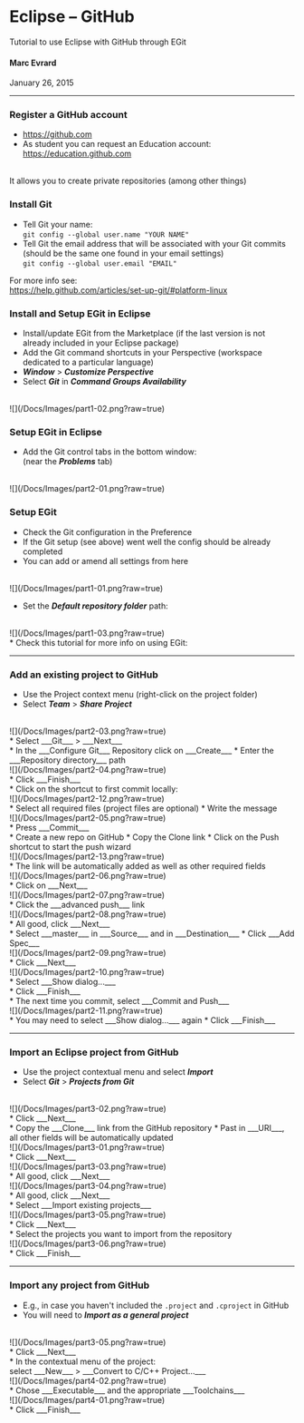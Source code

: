 # Eclipse – GitHub

Tutorial to use Eclipse with GitHub through EGit

#### Marc Evrard

January 26, 2015

---

### Register a GitHub account
* <https://github.com>
* As student you can request an Education account: <br> <https://education.github.com>
<br>
It allows you to create private repositories (among other things)

### Install Git
* Tell Git your name:<br>
`git config --global user.name "YOUR NAME"`
* Tell Git the email address that will be associated with your Git commits (should be the same one found in your email settings)<br>
`git config --global user.email "EMAIL"`

For more info see:<br>
<https://help.github.com/articles/set-up-git/#platform-linux>

### Install and Setup EGit in Eclipse
* Install/update EGit from the Marketplace (if the last version is not already included in your Eclipse package)
* Add the Git command shortcuts in your Perspective (workspace dedicated to a particular language)
* ___Window___ > ___Customize Perspective___
* Select ___Git___ in ___Command Groups Availability___
<br>
![](/Docs/Images/part1-02.png?raw=true)

### Setup EGit in Eclipse
* Add the Git control tabs in the bottom window:<br>
(near the ___Problems___ tab)
<br>
![](/Docs/Images/part2-01.png?raw=true)

### Setup EGit
* Check the Git configuration in the Preference
* If the Git setup (see above) went well the config should be already completed
* You can add or amend all settings from here
<br>
![](/Docs/Images/part1-01.png?raw=true)

* Set the ___Default repository folder___ path:
<br>
![](/Docs/Images/part1-03.png?raw=true)
<br>
* Check this tutorial for more info on using EGit:<br>
<http://www.vogella.com/tutorials/EclipseGit/article.html>

---

### Add an existing project to GitHub
* Use the Project context menu (right-click on the project folder)
* Select ___Team___ > ___Share Project___
<br>
![](/Docs/Images/part2-03.png?raw=true)
<br>
* Select ___Git___ > ___Next___
<br>
* In the ___Configure Git___ Repository click on ___Create___
* Enter the ___Repository directory___ path
<br>
![](/Docs/Images/part2-04.png?raw=true)
<br>
* Click ___Finish___
<br>
* Click on the shortcut to first commit locally:
<br>
![](/Docs/Images/part2-12.png?raw=true)
<br>
* Select all required files (project files are optional)
* Write the message
<br>
![](/Docs/Images/part2-05.png?raw=true)
<br>
* Press ___Commit___
<br>
* Create a new repo on GitHub
* Copy the Clone link
* Click on the Push shortcut to start the push wizard
<br>
![](/Docs/Images/part2-13.png?raw=true)
<br>
* The link will be automatically added as well as other required fields
<br>
![](/Docs/Images/part2-06.png?raw=true)
<br>
* Click on ___Next___
<br>
![](/Docs/Images/part2-07.png?raw=true)
<br>
* Click the ___advanced push___ link
<br>
![](/Docs/Images/part2-08.png?raw=true)
<br>
* All good, click ___Next___
<br>
* Select ___master___ in ___Source___ and in ___Destination___
* Click ___Add Spec___
<br>
![](/Docs/Images/part2-09.png?raw=true)
<br>
* Click ___Next___
<br>
![](/Docs/Images/part2-10.png?raw=true)
<br>
* Select ___Show dialog...___
<br>
* Click ___Finish___
<br>
* The next time you commit, select ___Commit and Push___
<br>
![](/Docs/Images/part2-11.png?raw=true)
<br>
* You may need to select ___Show dialog...___ again
* Click ___Finish___

---

### Import an Eclipse project from GitHub
* Use the project contextual menu and select ___Import___
* Select ___Git___ > ___Projects from Git___
<br>
![](/Docs/Images/part3-02.png?raw=true)
<br>
* Click ___Next___
<br>
* Copy the ___Clone___ link from the GitHub repository
* Past in ___URI___, all other fields will be automatically updated
<br>
![](/Docs/Images/part3-01.png?raw=true)
<br>
* Click ___Next___
<br>
![](/Docs/Images/part3-03.png?raw=true)
<br>
* All good, click ___Next___
<br>
![](/Docs/Images/part3-04.png?raw=true)
<br>
* All good, click ___Next___
<br>
* Select ___Import existing projects___
<br>
![](/Docs/Images/part3-05.png?raw=true)
<br>
* Click ___Next___
<br>
* Select the projects you want to import from the repository
<br>
![](/Docs/Images/part3-06.png?raw=true)
<br>
* Click ___Finish___

---

### Import any project from GitHub
* E.g., in case you haven't included the `.project` and `.cproject` in GitHub
* You will need to ___Import as a general project___
<br>
![](/Docs/Images/part3-05.png?raw=true)
<br>
* Click ___Next___
<br>
* In the contextual menu of the project:<br>
select ___New___ > ___Convert to C/C++ Project...___
<br>
![](/Docs/Images/part4-02.png?raw=true)
<br>
* Chose ___Executable___ and the appropriate ___Toolchains___
<br>
![](/Docs/Images/part4-01.png?raw=true)
<br>
* Click ___Finish___
